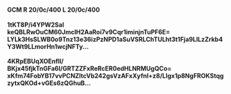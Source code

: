 #### GCM R 20/0c/400 L 20/0c/400
**1tKT8P/i4YPW2SaI**<br/>**keQBLRwOuCM60JmclH2AaRoi7v9Cqr1iminjnTuPF6E=**<br/>**LYLk3HsSLWB0o9Tnz13e36izPzNPD1aSuVSRLChTULht3t1Fja9LlLzZrkb4Y3Wt9LLmorHn1wcjNFTy...**<br/><br/>
**4KRpEBUqXOEnfIl/**<br/>**BKjx45fjkTnGFa6l/GRTZZFxReRcER0edHLNRMUgQCo=**<br/>**xKfm74FobYB17vvPCNZltcVb242gsVzAFxXyfnl+z8/LIgx1p8NgFROKStqgzytxQKOd+vGEs6zQGhuB...**